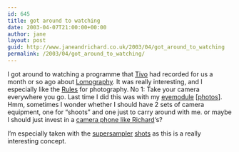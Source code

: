 ```yaml
---
id: 645
title: got around to watching
date: 2003-04-07T21:00:00+00:00
author: jane
layout: post
guid: http://www.janeandrichard.co.uk/2003/04/got_around_to_watching
permalink: /2003/04/got_around_to_watching/
---
```

I got around to watching a programme that [Tivo](http://v1.janeandrichard.co.uk/gadgets/review/tivo.xml) had recorded for us a month or so ago about [Lomography](http://www.lomography.com/). It was really interesting, and I especially like the [Rules](http://www.lomography.com/content/about/rules/dbl.php?wr=01) for photography. No 1: Take your camera everywhere you go. Last time I did this was with my [eyemodule](http://v1.janeandrichard.co.uk/gadgets/review/eyemodule.xml) [[photos](http://v1.janeandrichard.co.uk/eyemodule/)]. Hmm, sometimes I wonder whether I should have 2 sets of camera equipment, one for &#8220;shoots&#8221; and one just to carry around with me. or maybe I should just invest in a [camera phone like Richard](http://v1.janeandrichard.co.uk/gadgets/review/p800.xml)&#8216;s?

I&#8217;m especially taken with the [supersampler](http://shop.lomography.com/orbiz/DigiTrade/e519fdf1b3fa05ec021e303d5233c11c4a26fa4e98ae2703ab1b8b92d46e254c/supersampler/super_frame.html) [shots](http://archive.lomography.com/archive/mysqlworldarchive/index4.php?i=0&name=&hometown=&i_shot_state=&i_shot_town=&i_title=&i_shot_content=&i_shot_country_id=&i_shot_kategory_id=&i_shot_color_id=&i_cam_id=5&submit=Search) as this is a really interesting concept.